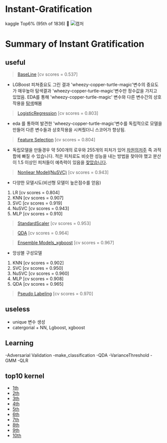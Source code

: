 # Instant-Gratification
kaggle Top6% (95th of 1836) 🥉
![캡처](https://user-images.githubusercontent.com/30254394/60252574-6df26880-9905-11e9-852e-4378182cbc27.PNG)
# Summary of Instant Gratification
## useful
>[BaseLine](https://github.com/ph1545/Instant-Gratification/blob/master/useful/BaseLine%20%20%5Bcv%20scores%20%3D%200.537%5D.ipynb)  [cv scores = 0.537]

- LGBoost 피쳐중요도 그린 결과 'wheezy-copper-turtle-magic'변수의 중요도가 매우높아 탐색결과 'wheezy-copper-turtle-magic'변수만 정수값을 가지고 있었음. EDA를 통해 'wheezy-copper-turtle-magic' 변수와 다른 변수간의 상호작용을 [탐색](https://github.com/ph1545/Instant-Gratification/blob/master/EDA/wheezy-copper-turtle-magic%20EDA.ipynb)해봄
>[LogisticRegression](https://github.com/ph1545/Instant-Gratification/blob/master/useful/LogisticRegression%5Bcv%20scores%20%3D%200.803%5D.ipynb) [cv scores = 0.803]

- eda 를 통하여 발견한 'wheezy-copper-turtle-magic'변수를 독립적으로 모델을 만들어
다른 변수들과 상호작용을 시켜줬더니 스코어가 향상됨.

>[Feature Selection](https://github.com/ph1545/Instant-Gratification/blob/master/useful/Feature%20Selection%20%5Bcv%20scores%20%3D%200.804%5D.ipynb) [cv scores = 0.804]

- 독립모델을 만들경우 약 500개의 로우와 255개의 피처가 있어  [차원의저주](https://www.kaggle.com/c/instant-gratification/discussion/93379) 즉 과적합에 빠질 수 있습니다. 적은 피처로도 비슷한 성능을 내는 방법을 찾아야 했고 분산이 1.5 이상인 피처들이 예측력이 있음을 [찾았습니다](https://www.kaggle.com/fchmiel/low-variance-features-useless).

>[Nonliear Model(NuSVC)](https://github.com/ph1545/Instant-Gratification/blob/master/useful/nonliear%20model(NuSVC)%20%5Bcv%20scores%20%3D%200.943%5D.ipynb) [cv scores = 0.943]

- 다양한 모델시도(비선형 모델이 높은점수를 얻음)
1. LR [cv scores = 0.804]
2. KNN [cv scores = 0.907]
3. SVC [cv scores = 0.919]
4. NuSVC [cv scores = 0.943]
5. MLP [cv scores = 0.910]

>[StandardScaler](https://github.com/ph1545/Instant-Gratification/blob/master/useful/StandardScaler%20%20%5Bcv%20scores%20%3D%200.953%5D.ipynb)  [cv scores = 0.953]

>[QDA](https://github.com/ph1545/Instant-Gratification/blob/master/useful/QDA%20%5Bcv%20scores%20%3D%200.964%5D.ipynb) [cv scores = 0.964]

>[Ensemble Models_xgboost](https://github.com/ph1545/Instant-Gratification/blob/master/useful/Ensemble%20Models_xgboost%20%5Bcv%20scores%20%3D%200.967%5D.ipynb) [cv scores = 0.967]

- 앙상블 구성모델
1. KNN [cv scores = 0.902]
2. SVC [cv scores = 0.950]
3. NuSVC [cv scores = 0.960]
4. MLP [cv scores = 0.908]
5. QDA [cv scores = 0.965]

>[Pseudo Labeling](https://github.com/ph1545/Instant-Gratification/blob/master/useful/Pseudo%20Labeling%20%20%5Bcv%20scores%20%3D%200.970%5D.ipynb)  [cv scores = 0.970]

## useless
- unique 변수 생성
- catergorial + NN, Lgboost, xgboost

## Learning
-Adversarial Validation 
-make_classification
-QDA
-VarianceThreshold
-GMM
-QLR


## top10 kernel 
- [1th](https://www.kaggle.com/infinite/v2-all-gmm)
- [2th](https://www.kaggle.com/qiaoshiji/asdfghjkl)
- [3th](https://www.kaggle.com/zaharch/instant-success-gmm)
- [4th](https://www.kaggle.com/rsakata/gmm-with-target-perfect-pred-random-shuffle)
- [5th](https://www.kaggle.com/waylongo/5th-solution)
- [6th](https://www.kaggle.com/c/instant-gratification/discussion/96496)
- [7th](https://www.kaggle.com/cdeotte/3-clusters-per-class-0-975)
- [8th](https://www.kaggle.com/merkylove/10th-public-8th-private-solution)
- [9th](https://www.kaggle.com/yassertabandeh/ingr09)
- [10th](https://www.kaggle.com/raghaw/my-gratification-v2-10th-place-on-public-lb)
